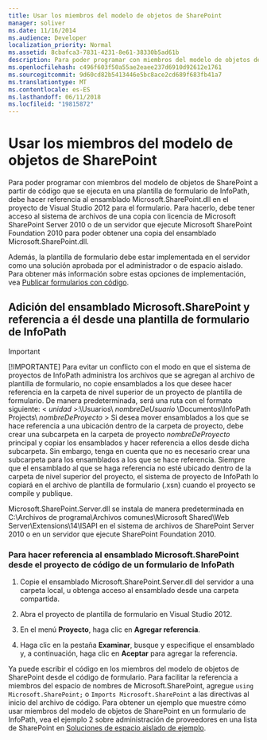 ```yaml
---
title: Usar los miembros del modelo de objetos de SharePoint
manager: soliver
ms.date: 11/16/2014
ms.audience: Developer
localization_priority: Normal
ms.assetid: 8cbafca3-7831-4231-8e61-38330b5ad61b
description: Para poder programar con miembros del modelo de objetos de SharePoint a partir de código que se ejecuta en una plantilla de formulario de InfoPath, debe hacer referencia al ensamblado Microsoft.SharePoint.dll en el proyecto de Visual Studio 2012 para el formulario. Para hacerlo, debe tener acceso al sistema de archivos de una copia con licencia de Microsoft SharePoint Server 2010 o de un servidor que ejecute Microsoft SharePoint Foundation 2010 para poder obtener una copia del ensamblado Microsoft.SharePoint.dll.
ms.openlocfilehash: c496f603f50a55ae2eaee237d6910d92612e1761
ms.sourcegitcommit: 9d60cd82b5413446e5bc8ace2cd689f683fb41a7
ms.translationtype: MT
ms.contentlocale: es-ES
ms.lasthandoff: 06/11/2018
ms.locfileid: "19815872"
---
```

# <a name="use-sharepoint-object-model-members"></a>Usar los miembros del modelo de objetos de SharePoint

Para poder programar con miembros del modelo de objetos de SharePoint a partir de código que se ejecuta en una plantilla de formulario de InfoPath, debe hacer referencia al ensamblado Microsoft.SharePoint.dll en el proyecto de Visual Studio 2012 para el formulario. Para hacerlo, debe tener acceso al sistema de archivos de una copia con licencia de Microsoft SharePoint Server 2010 o de un servidor que ejecute Microsoft SharePoint Foundation 2010 para poder obtener una copia del ensamblado Microsoft.SharePoint.dll. 
  
Además, la plantilla de formulario debe estar implementada en el servidor como una solución aprobada por el administrador o de espacio aislado. Para obtener más información sobre estas opciones de implementación, vea [Publicar formularios con código](publishing-forms-with-code.md).
  
## <a name="add-and-reference-the-microsoftsharepoint-assembly-from-an-infopath-form-template"></a>Adición del ensamblado Microsoft.SharePoint y referencia a él desde una plantilla de formulario de InfoPath

> [!IMPORTANT]
> [!IMPORTANTE] Para evitar un conflicto con el modo en que el sistema de proyectos de InfoPath administra los archivos que se agregan al archivo de plantilla de formulario, no copie ensamblados a los que desee hacer referencia en la carpeta de nivel superior de un proyecto de plantilla de formulario. De manera predeterminada, será una ruta con el formato siguiente: < *unidad*  >:\Usuarios\  *nombreDeUsuario*  \Documentos\InfoPath Projects\  *nombreDeProyecto* > Si desea mover ensamblados a los que se hace referencia a una ubicación dentro de la carpeta de proyecto, debe crear una subcarpeta en la carpeta de proyecto  *nombreDeProyecto*  principal y copiar los ensamblados y hacer referencia a ellos desde dicha subcarpeta. Sin embargo, tenga en cuenta que no es necesario crear una subcarpeta para los ensamblados a los que se hace referencia. Siempre que el ensamblado al que se haga referencia no esté ubicado dentro de la carpeta de nivel superior del proyecto, el sistema de proyecto de InfoPath lo copiará en el archivo de plantilla de formulario (.xsn) cuando el proyecto se compile y publique. 
  
Microsoft.SharePoint.Server.dll se instala de manera predeterminada en C:\Archivos de programa\Archivos comunes\Microsoft Shared\Web Server\Extensions\14\ISAPI en el sistema de archivos de SharePoint Server 2010 o en un servidor que ejecute SharePoint Foundation 2010.
  
### <a name="to-reference-the-microsoftsharepoint-assembly-from-an-infopath-forms-code-project"></a>Para hacer referencia al ensamblado Microsoft.SharePoint desde el proyecto de código de un formulario de InfoPath

1. Copie el ensamblado Microsoft.SharePoint.Server.dll del servidor a una carpeta local, u obtenga acceso al ensamblado desde una carpeta compartida.
    
2. Abra el proyecto de plantilla de formulario en Visual Studio 2012.
    
3. En el menú **Proyecto**, haga clic en **Agregar referencia**.
    
4. Haga clic en la pestaña **Examinar**, busque y especifique el ensamblado y, a continuación, haga clic en **Aceptar** para agregar la referencia. 
    
Ya puede escribir el código en los miembros del modelo de objetos de SharePoint desde el código de formulario. Para facilitar la referencia a miembros del espacio de nombres de Microsoft.SharePoint, agregue  `using Microsoft.SharePoint;` o  `Imports Microsoft.SharePoint` a las directivas al inicio del archivo de código. Para obtener un ejemplo que muestre cómo usar miembros del modelo de objetos de SharePoint en un formulario de InfoPath, vea el ejemplo 2 sobre administración de proveedores en una lista de SharePoint en [Soluciones de espacio aislado de ejemplo](sample-sandboxed-solutions.md).

